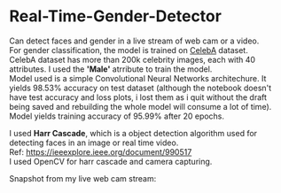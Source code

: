 # Real-Time-Gender-Detector
Can detect faces and gender in a live stream of web cam or a video.</br>
For gender classification, the model is trained on [CelebA](http://mmlab.ie.cuhk.edu.hk/projects/CelebA.html) dataset. </br>
CelebA dataset has more than 200k celebrity images, each with 40 attributes. I used the __'Male'__ atrribute to train the model. </br>
Model used is a simple Convolutional Neural Networks architechure. It yields 98.53% accuracy on test dataset (although the notebook doesn't have test accuracy and loss plots, i lost them as i quit without the draft being saved and rebuilding the whole model will consume a lot of time). </br>
Model yields training accuracy of 95.99% after 20 epochs.</br>

I used **Harr Cascade**, which is a object detection algorithm used for detecting faces in an image or real time video. </br>
Ref: <https://ieeexplore.ieee.org/document/990517> </br>
I used OpenCV for harr cascade and camera capturing.</br>

Snapshot from my live web cam stream:


